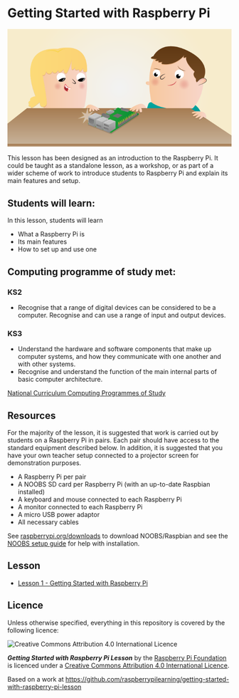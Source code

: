 # Getting Started with Raspberry Pi

![](cover.png)

This lesson has been designed as an introduction to the Raspberry Pi. It could be taught as a standalone lesson, as a workshop, or as part of a wider scheme of work to introduce students to Raspberry Pi and explain its main features and setup.

## Students will learn:

In this lesson, students will learn

- What a Raspberry Pi is
- Its main features
- How to set up and use one

## Computing programme of study met:

### KS2

- Recognise that a range of digital devices can be considered to be a computer. Recognise and can use a range of input and output devices.

### KS3

- Understand the hardware and software components that make up computer systems, and how they communicate with one another and with other systems.
- Recognise and understand the function of the main internal parts of basic computer architecture.

[National Curriculum Computing Programmes of Study](https://www.gov.uk/government/publications/national-curriculum-in-england-computing-programmes-of-study/national-curriculum-in-england-computing-programmes-of-study#key-stage-3)

## Resources

For the majority of the lesson, it is suggested that work is carried out by students on a Raspberry Pi in pairs. Each pair should have access to the standard equipment described below. In addition, it is suggested that you have your own teacher setup connected to a projector screen for demonstration purposes.

- A Raspberry Pi per pair
- A NOOBS SD card per Raspberry Pi (with an up-to-date Raspbian installed)
- A keyboard and mouse connected to each Raspberry Pi
- A monitor connected to each Raspberry Pi
- A micro USB power adaptor
- All necessary cables

See [raspberrypi.org/downloads](http://www.raspberrypi.org/downloads/) to download NOOBS/Raspbian and see the [NOOBS setup guide](http://www.raspberrypi.org/help/noobs-setup/) for help with installation.

## Lesson

- [Lesson 1 - Getting Started with Raspberry Pi](lesson-1/lesson.md)

## Licence

Unless otherwise specified, everything in this repository is covered by the following licence:

![Creative Commons Attribution 4.0 International Licence](http://i.creativecommons.org/l/by-sa/4.0/88x31.png)

***Getting Started with Raspberry Pi Lesson*** by the [Raspberry Pi Foundation](http://www.raspberrypi.org) is licenced under a [Creative Commons Attribution 4.0 International Licence](http://creativecommons.org/licenses/by-sa/4.0/).

Based on a work at https://github.com/raspberrypilearning/getting-started-with-raspberry-pi-lesson
